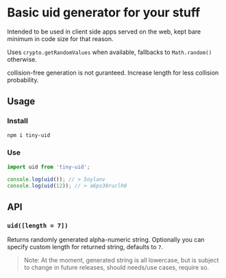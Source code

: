 # Basic uid generator for your stuff

Intended to be used in client side apps served on the web, kept bare minimum in code size for that reason.

Uses `crypto.getRandomValues` when available, fallbacks to `Math.random()` otherwise.

collision-free generation is not guranteed. Increase length for less collision probability.

## Usage

### Install
```bash
npm i tiny-uid
```
### Use

```javascript
import uid from 'tiny-uid';

console.log(uid()); // > 5oylanv
console.log(uid(12)); // > a6ps30ruclh0
```

## API

### `uid([length = 7])`

Returns randomly generated alpha-numeric string. Optionally you can specify custom length for returned string, defaults to `7`.

> Note: At the moment, generated string is all lowercase, but is subject to change in future releases, should needs/use cases, require so.
